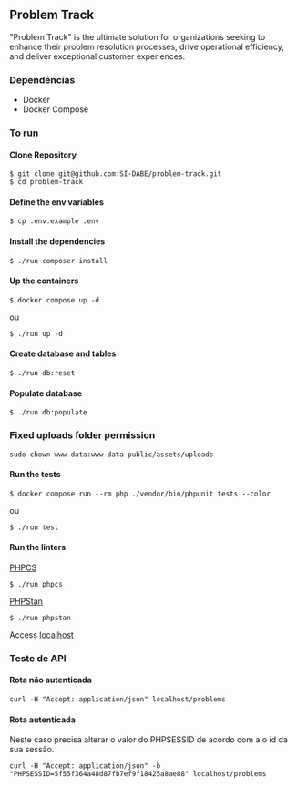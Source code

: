 ## Problem Track

"Problem Track" is the ultimate solution for organizations seeking to enhance their problem resolution processes, drive operational efficiency, and deliver exceptional customer experiences.

### Dependências

- Docker
- Docker Compose

### To run

#### Clone Repository

```
$ git clone git@github.com:SI-DABE/problem-track.git
$ cd problem-track
```

#### Define the env variables

```
$ cp .env.example .env
```

#### Install the dependencies

```
$ ./run composer install
```

#### Up the containers

```
$ docker compose up -d
```

ou

```
$ ./run up -d
```

#### Create database and tables

```
$ ./run db:reset
```

#### Populate database

```
$ ./run db:populate
```

### Fixed uploads folder permission

```
sudo chown www-data:www-data public/assets/uploads
```

#### Run the tests

```
$ docker compose run --rm php ./vendor/bin/phpunit tests --color
```

ou

```
$ ./run test
```

#### Run the linters

[PHPCS](https://github.com/PHPCSStandards/PHP_CodeSniffer/)

```
$ ./run phpcs
```

[PHPStan](https://phpstan.org/)

```
$ ./run phpstan
```

Access [localhost](http://localhost)

### Teste de API

#### Rota não autenticada

```shell
curl -H "Accept: application/json" localhost/problems
```

#### Rota autenticada

Neste caso precisa alterar o valor do PHPSESSID de acordo com a o id da sua sessão.

```shell
curl -H "Accept: application/json" -b "PHPSESSID=5f55f364a48d87fb7ef9f18425a8ae88" localhost/problems
```
